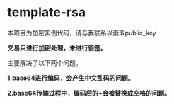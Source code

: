 # template-rsa

本项目为加密实例代码，请与我联系以索取public_key

**交易只进行加密处理，未进行验签。**

主要解决了以下两个问题。

**1.base64进行编码，会产生中文乱码的问题。**

**2.base64传输过程中，编码后的+会被替换成空格的问题。**
